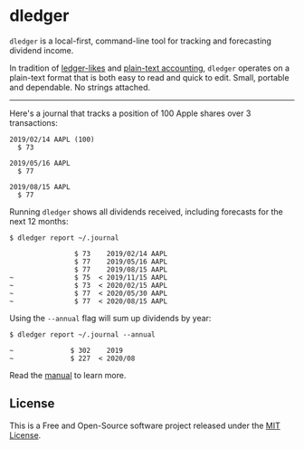 # dledger

`dledger` is a local-first, command-line tool for tracking and forecasting dividend income.

In tradition of [ledger-likes](https://plaintextaccounting.org/#plain-text-accounting-apps) and [plain-text accounting](https://plaintextaccounting.org), `dledger` operates on a plain-text format that is both easy to read and quick to edit. Small, portable and dependable. No strings attached.

---

Here's a journal that tracks a position of 100 Apple shares over 3 transactions:

```
2019/02/14 AAPL (100)
  $ 73

2019/05/16 AAPL
  $ 77

2019/08/15 AAPL
  $ 77
```

Running `dledger` shows all dividends received, including forecasts for the next 12 months:

```
$ dledger report ~/.journal
```
```
                $ 73    2019/02/14 AAPL
                $ 77    2019/05/16 AAPL
                $ 77    2019/08/15 AAPL
~               $ 75  < 2019/11/15 AAPL
~               $ 73  < 2020/02/15 AAPL
~               $ 77  < 2020/05/30 AAPL
~               $ 77  < 2020/08/15 AAPL
```

Using the `--annual` flag will sum up dividends by year:

```
$ dledger report ~/.journal --annual
```
```
~              $ 302    2019
~              $ 227  < 2020/08
```

Read the [manual](MANUAL.md) to learn more.

## License

This is a Free and Open-Source software project released under the [MIT License](LICENSE).
